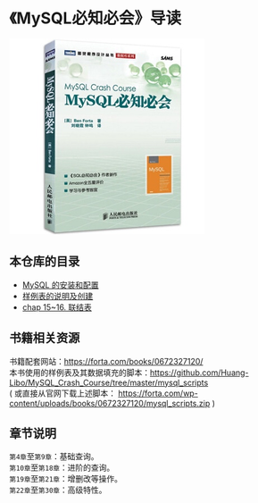 # 《MySQL必知必会》导读

![](media/15752374189021.jpg)

## 本仓库的目录

- [MySQL 的安装和配置](https://github.com/Huang-Libo/MySQL_Crash_Course/blob/master/install_mysql.md)
- [样例表的说明及创建](https://github.com/Huang-Libo/MySQL_Crash_Course/blob/master/tables.md)
- [chap 15~16. 联结表](https://github.com/Huang-Libo/MySQL_Crash_Course/blob/master/chap_15_16.md)

## 书籍相关资源

书籍配套网站：https://forta.com/books/0672327120/  
本书使用的样例表及其数据填充的脚本：https://github.com/Huang-Libo/MySQL_Crash_Course/tree/master/mysql_scripts  
( 或直接从官网下载上述脚本： https://forta.com/wp-content/uploads/books/0672327120/mysql_scripts.zip )  

## 章节说明

`第4章`至`第9章`：基础查询。  
`第10章`至`第18章`：进阶的查询。  
`第19章`至`第21章`：增删改等操作。  
`第22章`至`第30章`：高级特性。  


